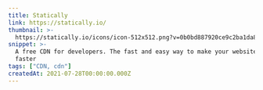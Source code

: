 ```yaml
---
title: Statically
link: https://statically.io/
thumbnail: >-
  https://statically.io/icons/icon-512x512.png?v=0b0bd887920ce9c2ba1da83e9c962985
snippet: >-
  A free CDN for developers. The fast and easy way to make your websites load
  faster
tags: ["CDN, cdn"]
createdAt: 2021-07-28T00:00:00.000Z
---
```

